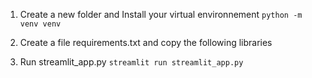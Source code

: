 1. Create a new folder and Install your virtual environnement
   `python -m venv venv`

2. Create a file requirements.txt and copy the following libraries

3. Run streamlit_app.py
   `streamlit run streamlit_app.py`
